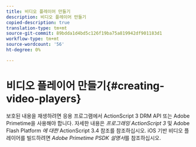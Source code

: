 ```yaml
---
title: 비디오 플레이어 만들기
description: 비디오 플레이어 만들기
copied-description: true
translation-type: tm+mt
source-git-commit: 89bdda1d4bd5c126f19ba75a819942df901183d1
workflow-type: tm+mt
source-wordcount: '56'
ht-degree: 0%

---
```



# 비디오 플레이어 만들기{#creating-video-players}

보호된 내용을 재생하려면 응용 프로그램에서 ActionScript 3 DRM API 또는 Adobe Primetime을 사용해야 합니다. 자세한 내용은 *프로그래밍 ActionScript 3* 및 Adobe Flash Platform *에 대한* ActionScript 3.4 참조를 참조하십시오. iOS 기반 비디오 플레이어를 빌드하려면 *Adobe Primetime PSDK 설명서*&#x200B;를 참조하십시오.
